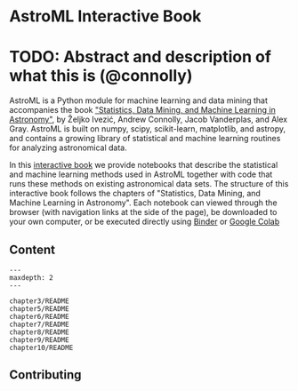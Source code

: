 # AstroML Interactive Book


# TODO: Abstract and description of what this is (@connolly)

AstroML is a Python module for machine learning and data mining that
accompanies the book
["Statistics, Data Mining, and Machine Learning in Astronomy"](https://press.princeton.edu/books/hardcover/9780691198309/statistics-data-mining-and-machine-learning-in-astronomy),
by Željko Ivezić, Andrew Connolly, Jacob Vanderplas, and Alex
Gray. AstroML is built on numpy, scipy, scikit-learn, matplotlib, and
astropy, and contains a growing library of statistical and machine
learning routines for analyzing astronomical data.

In this
[interactive book](https://github.com/astroML/astroML-notebooks) we
provide notebooks that describe the statistical and machine learning
methods used in AstroML together with code that runs these methods on
existing astronomical data sets. The structure of this interactive
book follows the chapters of "Statistics, Data Mining, and Machine
Learning in Astronomy". Each notebook can viewed through the browser
(with navigation links at the side of the page), be downloaded to your
own computer, or be executed directly using
[Binder](https://mybinder.org) or
[Google Colab](https://colab.research.google.com)

## Content

```{toctree}
---
maxdepth: 2
---

chapter3/README
chapter5/README
chapter6/README
chapter7/README
chapter8/README
chapter9/README
chapter10/README
```

## Contributing

